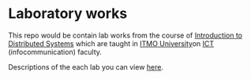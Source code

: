 # Laboratory works

This repo would be contain lab works from the course of [Introduction to Distributed Systems](https://github.com/itmo-ict-faculty/introduction-to-distributed-technologies) which are taught in [ITMO University](https://itmo.ru/ru/)on [ICT](https://fict.itmo.ru) (infocommunication) faculty.

Descriptions of the each lab you can view [here](https://github.com/itmo-ict-faculty/introduction-to-distributed-technologies/tree/main/docs/education/labs2023_2024).
